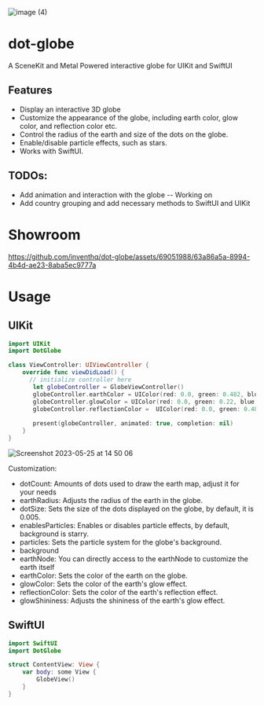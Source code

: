 ![image (4)](https://github.com/inventhq/dot-globe/assets/69051988/44fd8847-66ea-43ca-84dd-1865a6ddb53b)
# dot-globe

A SceneKit and Metal Powered interactive globe for UIKit and SwiftUI
## Features

- Display an interactive 3D globe
- Customize the appearance of the globe, including earth color, glow color, and reflection color etc.
- Control the radius of the earth and size of the dots on the globe.
- Enable/disable particle effects, such as stars.
- Works with SwiftUI.

## TODOs:
- Add animation and interaction with the globe -- Working on
- Add country grouping and add necessary methods to SwiftUI and UIKit

# Showroom
https://github.com/inventhq/dot-globe/assets/69051988/63a86a5a-8994-4b4d-ae23-8aba5ec9777a

# Usage

## UIKit

```swift
import UIKit
import DotGlobe

class ViewController: UIViewController {
    override func viewDidLoad() {
      // initialize controller here
       let globeController = GlobeViewController()
       globeController.earthColor = UIColor(red: 0.0, green: 0.482, blue: 0.871, alpha: 1.0)
       globeController.glowColor = UIColor(red: 0.0, green: 0.22, blue: 0.482, alpha: 1.0)
       globeController.reflectionColor =  UIColor(red: 0.0, green: 0.482, blue: 0.871, alpha: 1.0)
        
       present(globeController, animated: true, completion: nil)
    }
}
```
![Screenshot 2023-05-25 at 14 50 06](https://github.com/inventhq/dot-globe/assets/69051988/0477fd22-13d2-4a0c-84f1-7ff3295f1722)

Customization:
- dotCount: Amounts of dots used to draw the earth map, adjust it for your needs
- earthRadius: Adjusts the radius of the earth in the globe.
- dotSize: Sets the size of the dots displayed on the globe, by default, it is 0.005.
- enablesParticles: Enables or disables particle effects, by default, background is starry.
- particles: Sets the particle system for the globe's background.
- background
- earthNode: You can directly access to the earthNode to customize the earth itself
- earthColor: Sets the color of the earth on the globe.
- glowColor: Sets the color of the earth's glow effect.
- reflectionColor: Sets the color of the earth's reflection effect.
- glowShininess: Adjusts the shininess of the earth's glow effect.

## SwiftUI 

```swift
import SwiftUI
import DotGlobe

struct ContentView: View {
    var body: some View {
        GlobeView()
    }
}
```
